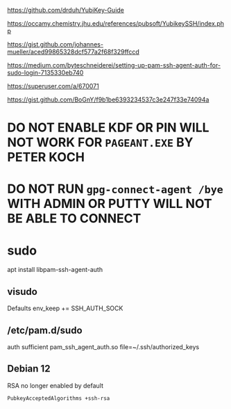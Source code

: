 https://github.com/drduh/YubiKey-Guide

https://occamy.chemistry.jhu.edu/references/pubsoft/YubikeySSH/index.php

https://gist.github.com/johannes-mueller/aced99865328dcf577a2f68f329ffccd

https://medium.com/byteschneiderei/setting-up-pam-ssh-agent-auth-for-sudo-login-7135330eb740

https://superuser.com/a/670071

https://gist.github.com/BoGnY/f9b1be6393234537c3e247f33e74094a

# DO NOT ENABLE **KDF** OR PIN WILL NOT WORK FOR `PAGEANT.EXE` BY PETER KOCH

# DO NOT RUN `gpg-connect-agent /bye` WITH ADMIN OR PUTTY WILL NOT BE ABLE TO CONNECT

# sudo 
apt install libpam-ssh-agent-auth

## visudo 
Defaults env_keep += SSH_AUTH_SOCK

## /etc/pam.d/sudo 
auth sufficient pam_ssh_agent_auth.so file=~/.ssh/authorized_keys

## Debian 12

RSA no longer enabled by default

`PubkeyAcceptedAlgorithms +ssh-rsa`
